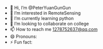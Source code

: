 - 👋 Hi, I’m @PeterYuanGunGun
- 👀 I’m interested in RemoteSensing
- 🌱 I’m currently learning python
- 💞️ I’m looking to collaborate on college
- 📫 How to reach me 1278752637@qq.com
- 😄 Pronouns: 
- ⚡ Fun fact: 

<!---
PeterYuanGunGun/PeterYuanGunGun is a ✨ special ✨ repository because its `README.md` (this file) appears on your GitHub profile.
You can click the Preview link to take a look at your changes.
--->
